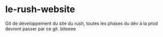 # le-rush-website


Git de développement du site du rush, toutes les phases du dév à la prod devront passer par ce git.   biteeee
